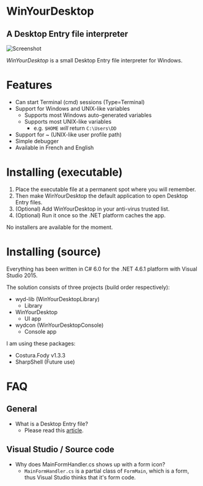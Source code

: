 # WinYourDesktop
## A Desktop Entry file interpreter

![Screenshot](http://guitarxhero.github.io/imgs/wyd2.png)

_WinYourDesktop_ is a small Desktop Entry file interpreter for Windows.

# Features

- Can start Terminal (cmd) sessions (Type=Terminal)
- Support for Windows and UNIX-like variables
  - Supports most Windows auto-generated variables
  - Supports most UNIX-like variables
    - e.g. `$HOME` _will_ return `C:\Users\DD`
- Support for ~ (UNIX-like user profile path)
- Simple debugger
- Available in French and English

# Installing (executable)

1. Place the executable file at a permanent spot where you will remember.
2. Then make WinYourDesktop the default application to open Desktop Entry files.
3. (Optional) Add WinYourDesktop in your anti-virus trusted list.
4. (Optional) Run it once so the .NET platform caches the app.

No installers are available for the moment.

# Installing (source)

Everything has been written in C# 6.0 for the .NET 4.6.1 platform with Visual Studio 2015.

The solution consists of three projects (build order respectively):

- wyd-lib (WinYourDesktopLibrary)
  - Library
- WinYourDesktop
  - UI app
- wydcon (WinYourDesktopConsole)
  - Console app

I am using these packages:
- Costura.Fody v1.3.3
- SharpShell (Future use)

# FAQ
## General

- What is a Desktop Entry file?
  - Please read this [article](http://www.linuxtopia.org/online_books/linux_desktop_guides/gnome_2.14_admin_guide/menustructure-desktopentry.html).
  
## Visual Studio / Source code

- Why does MainFormHandler.cs shows up with a form icon?
  - `MainFormHandler.cs` is a partial class of `FormMain`, which is a form, thus Visual Studio thinks that it's form code.